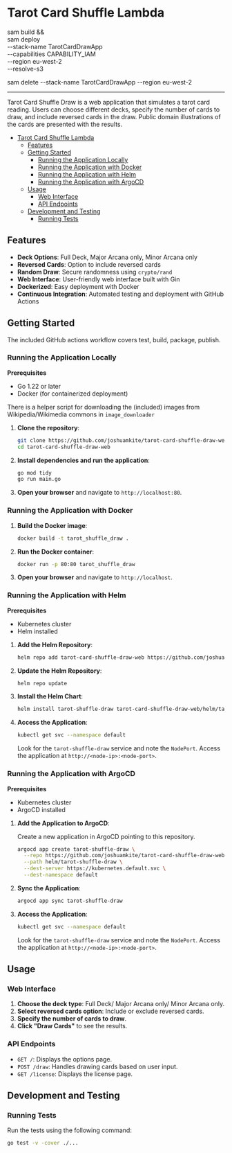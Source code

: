 # Tarot Card Shuffle Lambda

sam build && \
sam deploy \
    --stack-name TarotCardDrawApp \
    --capabilities CAPABILITY_IAM \
    --region eu-west-2 \
    --resolve-s3


sam delete --stack-name TarotCardDrawApp --region eu-west-2

--------------

Tarot Card Shuffle Draw is a web application that simulates a tarot card reading. Users can choose different decks, specify the number of cards to draw, and include reversed cards in the draw. Public domain illustrations of the cards are presented with the results. 

- [Tarot Card Shuffle Lambda](#tarot-card-shuffle-lambda)
  - [Features](#features)
  - [Getting Started](#getting-started)
    - [Running the Application Locally](#running-the-application-locally)
    - [Running the Application with Docker](#running-the-application-with-docker)
    - [Running the Application with Helm](#running-the-application-with-helm)
    - [Running the Application with ArgoCD](#running-the-application-with-argocd)
  - [Usage](#usage)
    - [Web Interface](#web-interface)
    - [API Endpoints](#api-endpoints)
  - [Development and Testing](#development-and-testing)
    - [Running Tests](#running-tests)

## Features

- **Deck Options**: Full Deck, Major Arcana only, Minor Arcana only
- **Reversed Cards**: Option to include reversed cards
- **Random Draw**: Secure randomness using `crypto/rand`
- **Web Interface**: User-friendly web interface built with Gin
- **Dockerized**: Easy deployment with Docker
- **Continuous Integration**: Automated testing and deployment with GitHub Actions

## Getting Started

The included GitHub actions workflow covers test, build, package, publish.

### Running the Application Locally

**Prerequisites**

- Go 1.22 or later
- Docker (for containerized deployment)

There is a helper script for downloading the (included) images from Wikipedia/Wikimedia commons in `image_downloader`

1. **Clone the repository**:

    ```sh
    git clone https://github.com/joshuamkite/tarot-card-shuffle-draw-web.git
    cd tarot-card-shuffle-draw-web
    ```

2. **Install dependencies and run the application**:

    ```sh
    go mod tidy
    go run main.go
    ```

3. **Open your browser** and navigate to `http://localhost:80`.

### Running the Application with Docker

1. **Build the Docker image**:

    ```sh
    docker build -t tarot_shuffle_draw .
    ```

2. **Run the Docker container**:

    ```sh
    docker run -p 80:80 tarot_shuffle_draw
    ```

3. **Open your browser** and navigate to `http://localhost`.

### Running the Application with Helm

**Prerequisites**

- Kubernetes cluster
- Helm installed

1. **Add the Helm Repository**:

    ```sh
    helm repo add tarot-card-shuffle-draw-web https://github.com/joshuamkite/tarot-card-shuffle-draw-web
    ```

2. **Update the Helm Repository**:

    ```sh
    helm repo update
    ```

3. **Install the Helm Chart**:

    ```sh
    helm install tarot-shuffle-draw tarot-card-shuffle-draw-web/helm/tarot-shuffle-draw
    ```

4. **Access the Application**:

    ```sh
    kubectl get svc --namespace default
    ```

    Look for the `tarot-shuffle-draw` service and note the `NodePort`. Access the application at `http://<node-ip>:<node-port>`.

### Running the Application with ArgoCD

**Prerequisites**

- Kubernetes cluster
- ArgoCD installed

1. **Add the Application to ArgoCD**:

    Create a new application in ArgoCD pointing to this repository.

    ```sh
    argocd app create tarot-shuffle-draw \
      --repo https://github.com/joshuamkite/tarot-card-shuffle-draw-web.git \
      --path helm/tarot-shuffle-draw \
      --dest-server https://kubernetes.default.svc \
      --dest-namespace default
    ```

2. **Sync the Application**:

    ```sh
    argocd app sync tarot-shuffle-draw
    ```

3. **Access the Application**:

    ```sh
    kubectl get svc --namespace default
    ```

    Look for the `tarot-shuffle-draw` service and note the `NodePort`. Access the application at `http://<node-ip>:<node-port>`.

## Usage

### Web Interface

1. **Choose the deck type**: Full Deck/ Major Arcana only/ Minor Arcana only.
2. **Select reversed cards option**: Include or exclude reversed cards.
3. **Specify the number of cards to draw**.
4. **Click "Draw Cards"** to see the results.

### API Endpoints

- `GET /`: Displays the options page.
- `POST /draw`: Handles drawing cards based on user input.
- `GET /license`: Displays the license page.

## Development and Testing

### Running Tests

Run the tests using the following command:

```sh
go test -v -cover ./...
